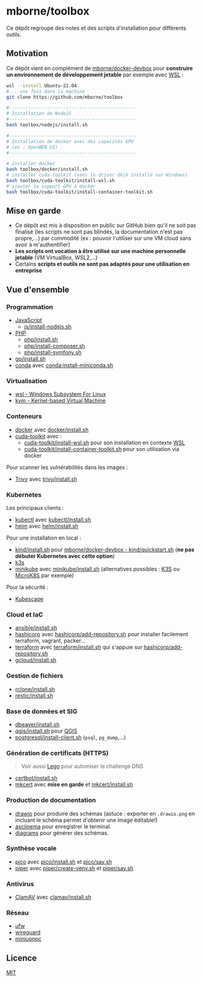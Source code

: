 # mborne/toolbox

Ce dépôt regroupe des notes et des scripts d'installation pour différents outils.

## Motivation

Ce dépôt vient en complément de [mborne/docker-devbox](https://github.com/mborne/docker-devbox) pour **construire un environnement de développement jetable** par exemple avec [WSL](wsl/README.md) :

```bash
wsl --install Ubuntu-22.04
#... une fois dans la machine
git clone https://github.com/mborne/toolbox

#-----------------------------------------------
# Installation de NodeJS
#-----------------------------------------------
bash toolbox/nodejs/install.sh

#-----------------------------------------------
# Installation de docker avec des capacités GPU
# (ex : OpenWEB UI)
#-----------------------------------------------

# installer docker
bash toolbox/docker/install.sh
# installer cuda-toolkit (sans le driver déjà installé sur Windows)
bash toolbox/cuda-toolkit/install-wsl.sh
# ajouter le support GPU à docker
bash toolbox/cuda-toolkit/install-container-toolkit.sh
```

## Mise en garde

* Ce dépôt est mis à disposition en public sur GitHub bien qu'il ne soit pas finalisé (les scripts ne sont pas blindés, la documentation n'est pas propre,...) par commodité (ex : pouvoir l'utiliser sur une VM cloud sans avoir à m'authentifier)
* **Les scripts ont vocation à être utilisé sur une machine personnelle jetable** (VM VirtualBox, WSL2,...)
* Certains **scripts et outils ne sont pas adaptés pour une utilisation en entreprise**

## Vue d'ensemble

### Programmation

* [JavaScript](js/README.md)
  * [js/install-nodejs.sh](js/install-nodejs.sh)
* [PHP](php/README.md)
  * [php/install.sh](php/install.sh)
  * [php/install-composer.sh](php/install-composer.sh)
  * [php/install-symfony.sh](php/install-symfony.sh)
* [go/install.sh](go/install.sh)
* [conda](conda/README.md) avec [conda:install-miniconda.sh](conda:install-miniconda.sh)

### Virtualisation

* [wsl - Windows Subsystem For Linux](wsl/README.md)
* [kvm - Kernel-based Virtual Machine](kvm/README.md)

### Conteneurs

* [docker](docker/README.md) avec [docker/install.sh](docker/install.sh)
* [cuda-toolkit](cuda-toolkit/README.md) avec :
  * [cuda-toolkit/install-wsl.sh](cuda-toolkit/install-wsl.sh) pour son installation en contexte [WSL](wsl/README.md)
  * [cuda-toolkit/install-container-toolkit.sh](cuda-toolkit/install-container-toolkit.sh) pour son utilisation via docker

Pour scanner les vulnérabilités dans les images :

* [Trivy](trivy/README.md) avec [trivy/install.sh](trivy/install.sh)

### Kubernetes

Les principaux clients :

* [kubectl](kubectl/README.md) avec [kubectl/install.sh](kubectl/install.sh)
* [helm](helm/README.md) avec [helm/install.sh](helm/install.sh)

Pour une installation en local :

* [kind/install.sh](kind/install.sh) pour [mborne/docker-devbox - kind/quickstart.sh](https://github.com/mborne/docker-devbox/tree/master/kind#readme) (**ne pas débuter Kubernetes avec cette option**)
* [k3s](k3s/README.md)
* [minikube](minikube/README.md) avec [minikube/install.sh](minikube/install.sh) (alternatives possibles : [K3S](https://k3s.io/) ou [MicroK8S](https://microk8s.io/) par exemple)

Pour la sécurité :

* [Kubescape](kubescape/README.md)

### Cloud et IaC

* [ansible/install.sh](ansible/install.sh)
* [hashicorp](hashicorp/README.md) avec [hashicorp/add-repository.sh](hashicorp/add-repository.sh) pour installer facilement terraform, vagrant, packer...
* [terraform](terraform/README.md) avec [terraform/install.sh](terraform/install.sh) qui s'appuie sur [hashicorp/add-repository.sh](hashicorp/add-repository.sh)
* [gcloud/install.sh](gcloud/install.sh)

### Gestion de fichiers

* [rclone/install.sh](rclone/install.sh)
* [restic/install.sh](restic/install.sh)

### Base de données et SIG

* [dbeaver/install.sh](dbeaver/install.sh)
* [qgis/install.sh](qgis/install.sh) pour [QGIS](https://www.qgis.org/en/site/index.html#)
* [postgresql/install-client.sh](postgresql/install-client.sh) (`psql`, `pg_dump`,...)

### Génération de certificats (HTTPS)

> Voir aussi [Lego](https://github.com/go-acme/lego?tab=readme-ov-file#lego) pour automiser le challenge DNS

* [certbot/install.sh](certbot/install.sh)
* [mkcert](mkcert/README.md) avec **mise en garde** et [mkcert/install.sh](mkcert/install.sh)

### Production de documentation

* [drawio](https://www.drawio.com/) pour produire des schémas (astuce : exporter en `.drawio.png` en incluant le schéma permet d'obtenir une image éditable!)
* [asciinema](asciinema/README.md) pour enregistrer le terminal.
* [diagrams](diagrams/README.md) pour générer des schémas.

### Synthèse vocale

* [pico](pico/README.md) avec [pico/install.sh](pico/install.sh) et [pico/say.sh](pico/say.sh)
* [piper](piper/README.md) avec [piper/create-venv.sh](piper/create-venv.sh) et [piper/say.sh](piper/say.sh)

### Antivirus

* [ClamAV](clamav/README.md) avec [clamav/install.sh](clamav/install.sh)

### Réseau

* [ufw](ufw/README.md)
* [wireguard](wireguard/README.md)
* [miniupnpc](miniupnpc/README.md)

## Licence

[MIT](LICENSE)
